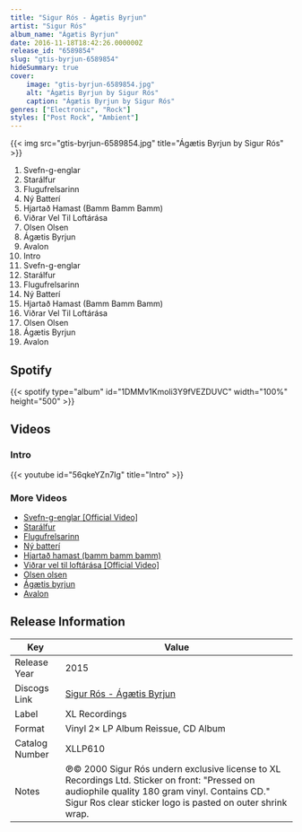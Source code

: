 ```yaml
---
title: "Sigur Rós - Ágætis Byrjun"
artist: "Sigur Rós"
album_name: "Ágætis Byrjun"
date: 2016-11-18T18:42:26.000000Z
release_id: "6589854"
slug: "gtis-byrjun-6589854"
hideSummary: true
cover:
    image: "gtis-byrjun-6589854.jpg"
    alt: "Ágætis Byrjun by Sigur Rós"
    caption: "Ágætis Byrjun by Sigur Rós"
genres: ["Electronic", "Rock"]
styles: ["Post Rock", "Ambient"]
---
```


{{< img src="gtis-byrjun-6589854.jpg" title="Ágætis Byrjun by Sigur Rós" >}}

<!-- section break -->

1. Svefn-g-englar
2. Starálfur
3. Flugufrelsarinn
4. Ný Batterí
5. Hjartað Hamast (Bamm Bamm Bamm)
6. Viðrar Vel Til Loftárása
7. Olsen Olsen
8. Ágætis Byrjun
9. Avalon
10. Intro
11. Svefn-g-englar
12. Starálfur
13. Flugufrelsarinn
14. Ný Batterí
15. Hjartað Hamast (Bamm Bamm Bamm)
16. Viðrar Vel Til Loftárása
17. Olsen Olsen
18. Ágætis Byrjun
19. Avalon

<!-- section break -->


## Spotify
{{< spotify type="album" id="1DMMv1Kmoli3Y9fVEZDUVC" width="100%" height="500" >}}



## Videos
### Intro
{{< youtube id="56qkeYZn7Ig" title="Intro" >}}<br>

### More Videos

- [Svefn-g-englar  [Official Video]](https://www.youtube.com/watch?v=8L64BcCRDAE)
- [Starálfur](https://www.youtube.com/watch?v=7fEUUnXDnbk)
- [Flugufrelsarinn](https://www.youtube.com/watch?v=X2kgnWqCw0k)
- [Ný batterí](https://www.youtube.com/watch?v=TU9T3T2pmjQ)
- [Hjartað hamast (bamm bamm bamm)](https://www.youtube.com/watch?v=5uID1eJFYws)
- [Viðrar vel til loftárása [Official Video]](https://www.youtube.com/watch?v=akYuy2FMQk4)
- [Olsen olsen](https://www.youtube.com/watch?v=r99HxSSgzsw)
- [Ágætis byrjun](https://www.youtube.com/watch?v=MHTRGBdH-s4)
- [Avalon](https://www.youtube.com/watch?v=vwf4Z941jAA)


## Release Information
|  Key           | Value                                                |
| ---------------| ---------------------------------------------------- |
| Release Year   | 2015                                   |
| Discogs Link   | [Sigur Rós - Ágætis Byrjun](https://www.discogs.com/release/6589854-Sigur-R%C3%B3s-%C3%81g%C3%A6tis-Byrjun) |
| Label          | XL Recordings |
| Format         | Vinyl 2× LP Album Reissue, CD Album |
| Catalog Number | XLLP610 |
| Notes | ℗© 2000 Sigur Rós undern exclusive license to XL Recordings Ltd.  Sticker on front: "Pressed on audiophile quality 180 gram vinyl. Contains CD."  Sigur Ros clear sticker logo is pasted on outer shrink wrap.   |